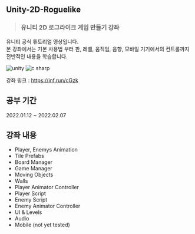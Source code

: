## Unity-2D-Roguelike

> ### 유니티 2D 로그라이크 게임 만들기 강좌

유니티 공식 튜토리얼 영상입니다.   
본 강좌에서는 기본 사용법 부터 판, 레벨, 움직임, 음향, 모바일 기기에서의 컨트롤까지 전반적인 내용을 학습합니다.

<img alt="unity" src ="https://img.shields.io/badge/unity-fafafa.svg?&style=for-the-badge&logo=unity&logoColor=black"/> <img alt="c sharp" src ="https://img.shields.io/badge/csharp-239120.svg?&style=for-the-badge&logo=csharp&logoColor=white"/>


강좌 링크 : https://inf.run/cGzk

## 공부 기간

2022.01.12 ~ 2022.02.07

## 강좌 내용

* Player, Enemys Animation
* Tile Prefabs
* Board Manager
* Game Manager
* Moving Objects
* Walls
* Player Animator Controller
* Player Script
* Enemy Script
* Enemy Animator Controller
* UI & Levels
* Audio
* Mobile (not yet tested)
